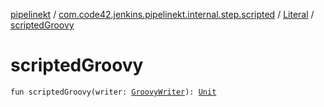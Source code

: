 [pipelinekt](../../index.md) / [com.code42.jenkins.pipelinekt.internal.step.scripted](../index.md) / [Literal](index.md) / [scriptedGroovy](./scripted-groovy.md)

# scriptedGroovy

`fun scriptedGroovy(writer: `[`GroovyWriter`](../../com.code42.jenkins.pipelinekt.core.writer/-groovy-writer/index.md)`): `[`Unit`](https://kotlinlang.org/api/latest/jvm/stdlib/kotlin/-unit/index.html)